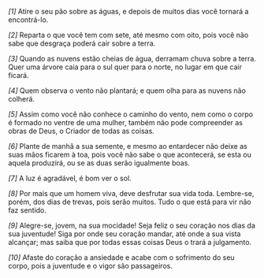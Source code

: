 *[1]* Atire o seu pão sobre as águas, e depois de muitos dias você tornará a encontrá-lo.

*[2]* Reparta o que você tem com sete, até mesmo com oito, pois você não sabe que desgraça poderá cair sobre a terra.

*[3]* Quando as nuvens estão cheias de água, derramam chuva sobre a terra. Quer uma árvore caia para o sul quer para o norte, no lugar em que cair ficará.

*[4]* Quem observa o vento não plantará; e quem olha para as nuvens não colherá.

*[5]* Assim como você não conhece o caminho do vento, nem como o corpo é formado no ventre de uma mulher, também não pode compreender as obras de Deus, o Criador de todas as coisas.

*[6]* Plante de manhã a sua semente, e mesmo ao entardecer não deixe as suas mãos ficarem à toa, pois você não sabe o que acontecerá, se esta ou aquela produzirá, ou se as duas serão igualmente boas.

*[7]* A luz é agradável, é bom ver o sol.

*[8]* Por mais que um homem viva, deve desfrutar sua vida toda. Lembre-se, porém, dos dias de trevas, pois serão muitos. Tudo o que está para vir não faz sentido.

*[9]* Alegre-se, jovem, na sua mocidade! Seja feliz o seu coração nos dias da sua juventude! Siga por onde seu coração mandar, até onde a sua vista alcançar; mas saiba que por todas essas coisas Deus o trará a julgamento.

*[10]* Afaste do coração a ansiedade e acabe com o sofrimento do seu corpo, pois a juventude e o vigor são passageiros.

